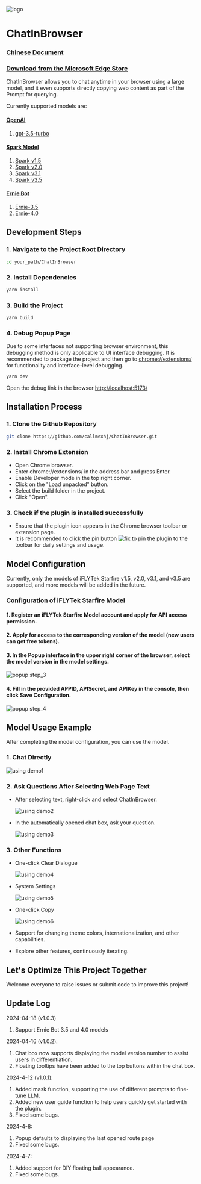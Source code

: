 ![logo](markdown/chatIco64.png)
# ChatInBrowser
### <u>[Chinese Document](README.md)</u>
### <u>[Download from the Microsoft Edge Store](https://microsoftedge.microsoft.com/addons/detail/chatinbrowser/dnniphioahcepggnakblboabmpllegci)</u>

ChatInBrowser allows you to chat anytime in your browser using a large model, and it even supports directly copying web content as part of the Prompt for querying.

Currently supported models are:

#### [OpenAI](https://platform.openai.com/docs/introduction)
1. [gpt-3.5-turbo](https://platform.openai.com/docs/guides/text-generation/chat-completions-api)
#### [Spark Model](https://xinghuo.xfyun.cn/sparkapi)
1. [Spark v1.5](https://www.xfyun.cn/doc/spark/Web.html)
2. [Spark v2.0](https://www.xfyun.cn/doc/spark/Web.html)
3. [Spark v3.1](https://www.xfyun.cn/doc/spark/Web.html)
4. [Spark v3.5](https://www.xfyun.cn/doc/spark/Web.html)
#### [Ernie Bot](https://console.bce.baidu.com/qianfan/overview)
1. [Ernie-3.5](https://cloud.baidu.com/doc/WENXINWORKSHOP/s/jlil56u11)
2. [Ernie-4.0](https://cloud.baidu.com/doc/WENXINWORKSHOP/s/clntwmv7t)

## Development Steps
### 1. Navigate to the Project Root Directory
```bash
cd your_path/ChatInBrowser
```
### 2. Install Dependencies
```bash
yarn install
```
### 3. Build the Project
```bash
yarn build
```
### 4. Debug Popup Page
Due to some interfaces not supporting browser environment, this debugging method is only applicable to UI interface debugging. It is recommended to package the project and then go to [chrome://extensions/](chrome://extensions/) for functionality and interface-level debugging.
```bash
yarn dev
```
Open the debug link in the browser [http://localhost:5173/](http://localhost:5173/)

## Installation Process
### 1. Clone the Github Repository
```bash
git clone https://github.com/callmexhj/ChatInBrowser.git
```
### 2. Install Chrome Extension
- Open Chrome browser.
- Enter chrome://extensions/ in the address bar and press Enter.
- Enable Developer mode in the top right corner.
- Click on the "Load unpacked" button.
- Select the build folder in the project.
- Click "Open".
### 3. Check if the plugin is installed successfully
- Ensure that the plugin icon appears in the Chrome browser toolbar or extension page.
- It is recommended to click the pin button ![fix](markdown/fixformd.png) to pin the plugin to the toolbar for daily settings and usage.

## Model Configuration
Currently, only the models of iFLYTek Starfire v1.5, v2.0, v3.1, and v3.5 are supported, and more models will be added in the future.

### Configuration of iFLYTek Starfire Model
#### 1. Register an iFLYTek Starfire Model account and apply for API access permission.
#### 2. Apply for access to the corresponding version of the model (new users can get free tokens).
#### 3. In the Popup interface in the upper right corner of the browser, select the model version in the model settings.
![popup step_3](markdown/popup_step3.png)
#### 4. Fill in the provided APPID, APISecret, and APIKey in the console, then click Save Configuration.
![popup step_4](markdown/popup_step4.png)

## Model Usage Example
After completing the model configuration, you can use the model.

### 1. Chat Directly
![using demo1](markdown/usingdemo1.png)

### 2. Ask Questions After Selecting Web Page Text
- After selecting text, right-click and select ChatInBrowser.

    ![using demo2](markdown/usingdemo2.png)

- In the automatically opened chat box, ask your question.

    ![using demo3](markdown/usingdemo3.png)

### 3. Other Functions
- One-click Clear Dialogue

    ![using demo4](markdown/usingdemo4.png)

- System Settings

    ![using demo5](markdown/usingdemo5.png)

- One-click Copy

    ![using demo6](markdown/usingdemo6.png)

- Support for changing theme colors, internationalization, and other capabilities.

- Explore other features, continuously iterating.

## Let's Optimize This Project Together
Welcome everyone to raise issues or submit code to improve this project!

## Update Log
2024-04-18 (v1.0.3)
1. Support Ernie Bot 3.5 and 4.0 models

2024-04-16 (v1.0.2):
1. Chat box now supports displaying the model version number to assist users in differentiation.
2. Floating tooltips have been added to the top buttons within the chat box.

2024-4-12 (v1.0.1):
1. Added mask function, supporting the use of different prompts to fine-tune LLM.
2. Added new user guide function to help users quickly get started with the plugin.
3. Fixed some bugs.

2024-4-8: 
1. Popup defaults to displaying the last opened route page
2. Fixed some bugs.

2024-4-7: 
1. Added support for DIY floating ball appearance.
2. Fixed some bugs.